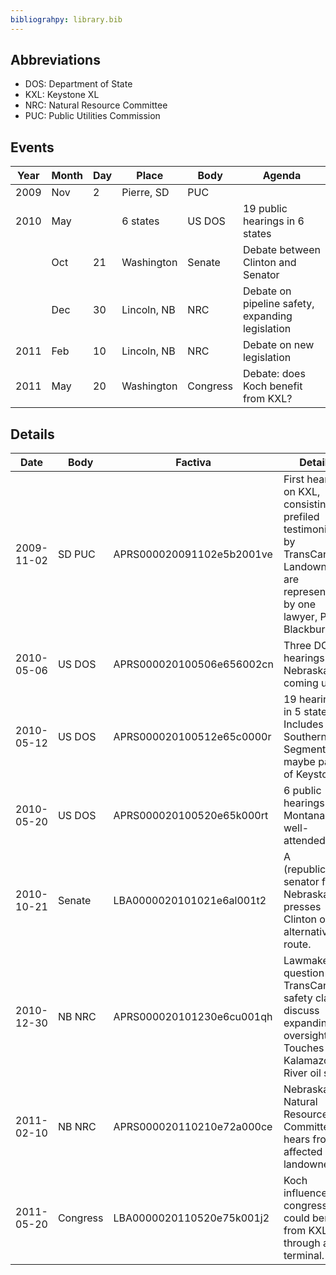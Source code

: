 ```yaml
---
bibliograhpy: library.bib
---
```


## Abbreviations

* DOS: Department of State
* KXL: Keystone XL
* NRC: Natural Resource Committee
* PUC: Public Utilities Commission

## Events

Year    | Month | Day   | Place         | Body      | Agenda
---     | ---   | ---   | ---           | ---       | ---
2009    | Nov   | 2     | Pierre, SD    | PUC       | 
2010    | May   |       | 6 states      | US DOS    | 19 public hearings in 6 states
</br>   | Oct   | 21    | Washington    | Senate    | Debate between Clinton and Senator
</br>   | Dec   | 30    | Lincoln, NB   | NRC       | Debate on pipeline safety, expanding legislation
2011    | Feb   | 10    | Lincoln, NB   | NRC       | Debate on new legislation
2011    | May   | 20    | Washington    | Congress  | Debate: does Koch benefit from KXL?

## Details

Date        | Body      | Factiva                   | Details
---         | ---       | ------                    | ------------------
2009-11-02  | SD PUC    | APRS000020091102e5b2001ve | First hearing on KXL, consisting of prefiled testimonies by TransCanada. Landowners are represented by one lawyer, Paul Blackburn.
2010-05-06  | US DOS    | APRS000020100506e656002cn | Three DOS hearings in Nebraska coming up.
2010-05-12  | US DOS    | APRS000020100512e65c0000r | 19 hearings in 5 states. Includes Southern Segment and maybe parts of Keystone?
2010-05-20  | US DOS    | APRS000020100520e65k000rt | 6 public hearings in Montana, not well-attended.
2010-10-21  | Senate    | LBA0000020101021e6al001t2 | A (republican) senator from Nebraska presses Clinton on alternative route. 
2010-12-30  | NB NRC    | APRS000020101230e6cu001qh | Lawmakers question TransCanada safety claims, discuss expanding oversight. Touches on Kalamazoo River oil spill.
2011-02-10  | NB NRC    | APRS000020110210e72a000ce | Nebraska Natural Resource Committee hears from affected landowners.
2011-05-20  | Congress  | LBA0000020110520e75k001j2 | Koch influences congress and could benefit from KXL through an oil terminal.
